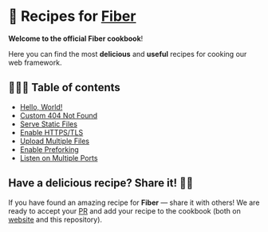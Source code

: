 # 🍳 Recipes for [Fiber](https://github.com/gofiber/fiber)

**Welcome to the official Fiber cookbook**!

Here you can find the most **delicious** and **useful** recipes for cooking our web framework.

## 🍏‍🌶🌽 Table of contents

* [Hello, World!](/hello-world)
* [Custom 404 Not Found](/404-handler)
* [Serve Static Files](/file-server)
* [Enable HTTPS/TLS](/http-tls)
* [Upload Multiple Files](/upload-file)
* [Enable Preforking](/prefork)
* [Listen on Multiple Ports](/multiple-ports)

## Have a delicious recipe? Share it! 👩‍🍳

If you have found an amazing recipe for **Fiber** — share it with others! We are ready to accept your [PR](https://github.com/gofiber/recipes/pulls) and add your recipe to the cookbook (both on [website](https://fiber.wiki) and this repository).
